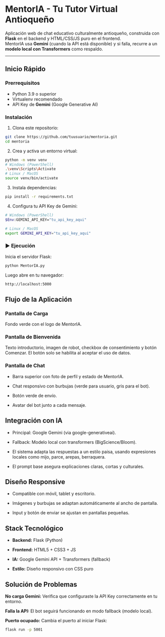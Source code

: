 # MentorIA - Tu Tutor Virtual Antioqueño

Aplicación web de chat educativo culturalmente antioqueño, construida con **Flask** en el backend y HTML/CSS/JS puro en el frontend.  
MentorIA usa **Gemini** (cuando la API está disponible) y si falla, recurre a un **modelo local con Transformers** como respaldo.  

---

## Inicio Rápido

### Prerrequisitos
- Python 3.9 o superior  
- Virtualenv recomendado  
- API Key de **Gemini** (Google Generative AI)  

### Instalación

1. Clona este repositorio:

```bash
git clone https://github.com/tuusuario/mentoria.git
cd mentoria
```

2. Crea y activa un entorno virtual:

```bash
python -m venv venv
# Windows (PowerShell)
.\venv\Scripts\Activate
# Linux / MacOS
source venv/bin/activate
```

3. Instala dependencias:
```bash
pip install -r requirements.txt
```


4. Configura tu API Key de Gemini:
```bash
# Windows (PowerShell)
$Env:GEMINI_API_KEY="tu_api_key_aqui"

# Linux / MacOS
export GEMINI_API_KEY="tu_api_key_aqui"
```

### ▶️ Ejecución

Inicia el servidor Flask:
```bash
python MentorIA.py
```

Luego abre en tu navegador:
```bash 
http://localhost:5000
```

## Flujo de la Aplicación

### Pantalla de Carga
Fondo verde con el logo de MentorIA.

### Pantalla de Bienvenida
Texto introductorio, imagen de robot, checkbox de consentimiento y botón Comenzar.
El botón solo se habilita al aceptar el uso de datos.

### Pantalla de Chat

- Barra superior con foto de perfil y estado de MentorIA.

- Chat responsivo con burbujas (verde para usuario, gris para el bot).

- Botón verde de envío.

- Avatar del bot junto a cada mensaje.

## Integración con IA

- Principal: Google Gemini (via google-generativeai).

- Fallback: Modelo local con transformers (BigScience/Bloom).

- El sistema adapta las respuestas a un estilo paisa, usando expresiones locales como mijo, parce, arepas, berraquera.

- El prompt base asegura explicaciones claras, cortas y culturales.

## Diseño Responsive

- Compatible con móvil, tablet y escritorio.

- Imágenes y burbujas se adaptan automáticamente al ancho de pantalla.

- Input y botón de enviar se ajustan en pantallas pequeñas.

## Stack Tecnológico

- **Backend:** Flask (Python)

- **Frontend:** HTML5 + CSS3 + JS

- **IA:** Google Gemini API + Transformers (fallback)

- **Estilo:** Diseño responsivo con CSS puro

## Solución de Problemas

**No carga Gemini:** Verifica que configuraste la API Key correctamente en tu entorno.

**Falla la API:** El bot seguirá funcionando en modo fallback (modelo local).

**Puerto ocupado:** Cambia el puerto al iniciar Flask:
```bash 
flask run -p 5001
```
